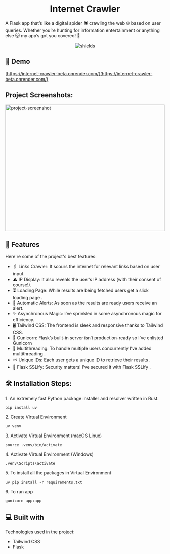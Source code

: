 <h1 align="center" id="title">Internet Crawler</h1>

<p id="description">A Flask app that’s like a digital spider 🕷️ crawling the web 🌐 based on user queries. Whether you’re hunting for information entertainment or anything else 🐱 my app’s got you covered! 🙌</p>

<p align="center"><img src="http://ForTheBadge.com/images/badges/made-with-python.svg" alt="shields"></p>

<h2>🚀 Demo</h2>

[https://internet-crawler-beta.onrender.com/](https://internet-crawler-beta.onrender.com/)

<h2>Project Screenshots:</h2>

<img src="https://bg-so-1.zippyimage.com/2024/03/27/63a983e04a466582fbbfb9606ce5c57a.png" alt="project-screenshot" width="100%" height="400/">

  
  
<h2>🧐 Features</h2>

Here're some of the project's best features:

*   🖇 Links Crawler: It scours the internet for relevant links based on user input.
*   ⚠ IP Display: It also reveals the user’s IP address (with their consent of course!).
*   ⏳ Loading Page: While results are being fetched users get a slick loading page .
*   📢 Automatic Alerts: As soon as the results are ready users receive an alert.
*   ✨ Asynchronous Magic: I’ve sprinkled in some asynchronous magic for efficiency.
*   🖥 Tailwind CSS: The frontend is sleek and responsive thanks to Tailwind CSS.
*   🦄 Gunicorn: Flask’s built-in server isn’t production-ready so I’ve enlisted Gunicorn
*   🧵 Multithreading: To handle multiple users concurrently I’ve added multithreading .
*   🗝 Unique IDs: Each user gets a unique ID to retrieve their results .
*   🔐 Flask SSLify: Security matters! I’ve secured it with Flask SSLify .

<h2>🛠️ Installation Steps:</h2>

<p>1. An extremely fast Python package installer and resolver written in Rust.</p>

```
pip install uv
```

<p>2. Create Virtual Environment</p>

```
uv venv
```

<p>3. Activate Virtual Environment (macOS Linux)</p>

```
source .venv/bin/activate
```

<p>4. Activate Virtual Environment (Windows)</p>

```
.venv\Scripts\activate
```

<p>5. To install all the packages in Virtual Environment</p>

```
uv pip install -r requirements.txt  
```

<p>6. To run app</p>

```
gunicorn app:app
```

  
  
<h2>💻 Built with</h2>

Technologies used in the project:

*   Tailwind CSS
*   Flask
